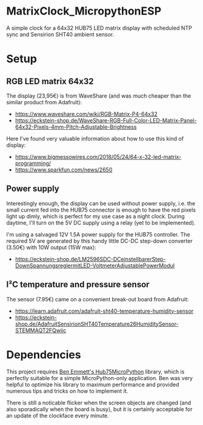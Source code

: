 # MatrixClock_MicropythonESP
A simple clock for a 64x32 HUB75 LED matrix display with scheduled NTP sync and Sensirion SHT40 ambient sensor.

# Setup

## RGB LED matrix 64x32
The display (23,95€) is from WaveShare (and was much cheaper than the similar product from Adafruit):
- https://www.waveshare.com/wiki/RGB-Matrix-P4-64x32
- https://eckstein-shop.de/WaveShare-RGB-Full-Color-LED-Matrix-Panel-64x32-Pixels-4mm-Pitch-Adjustable-Brightness

Here I've found very valuable information about how to use this kind of display:
- https://www.bigmessowires.com/2018/05/24/64-x-32-led-matrix-programming/
- https://www.sparkfun.com/news/2650

## Power supply
Interestingly enough, the display can be used without power supply, i.e. the small current fed into the HUB75 connector is enough to have the red pixels light up dimly, which is perfect for my use case as a night clock. During daytime, I'll turn on the 5V DC supply using a relay (yet to be implemented).

I'm using a salvaged 12V 1.5A power supply for the HUB75 controller. The required 5V are generated by this handy little DC-DC step-down converter (3.50€) with 10W output (15W max):
- https://eckstein-shop.de/LM2596SDC-DCeinstellbarerStep-DownSpannungsreglermitLED-VoltmeterAdjustablePowerModul

## I²C temperature and pressure sensor
The sensor (7.95€) came on a convenient break-out board from Adafruit:
- https://learn.adafruit.com/adafruit-sht40-temperature-humidity-sensor
- https://eckstein-shop.de/AdafruitSensirionSHT40Temperature26HumiditySensor-STEMMAQT2FQwiic

# Dependencies

This project requires [Ben Emmett's Hub75MicroPython](https://github.com/benjohnemmett/Hub75MicroPython) library, which is perfectly suitable for a simple MicroPython-only application. Ben was very helpful to optimize his library to maximum performance and provided numerous tips and tricks on how to implement it.

There is still a noticable flicker when the screen objects are changed (and also sporadically when the board is busy), but it is certainly acceptable for an update of the clockface every minute.
